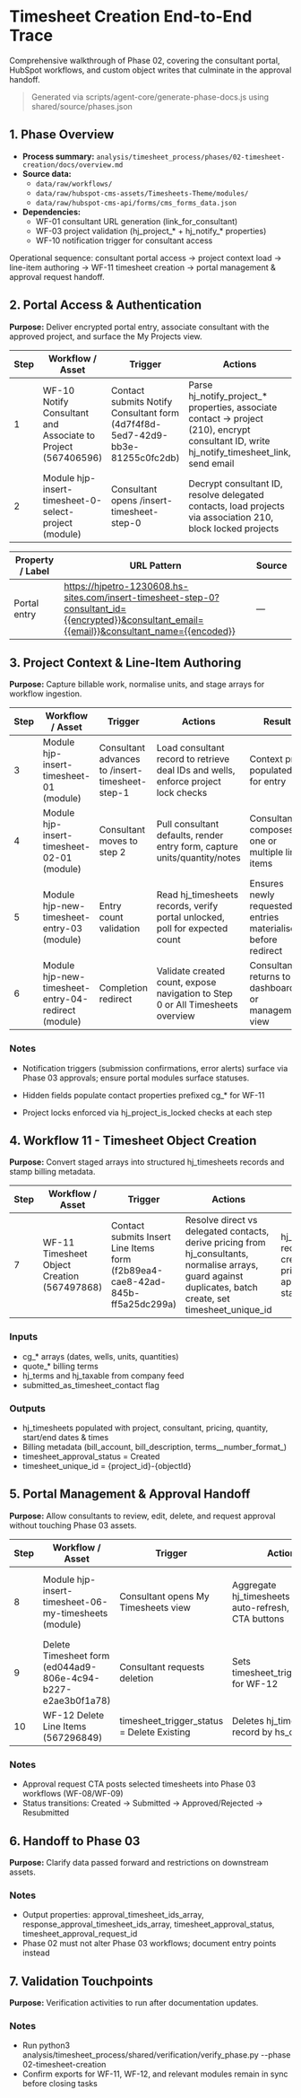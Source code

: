 # Timesheet Creation End-to-End Trace

Comprehensive walkthrough of Phase 02, covering the consultant portal, HubSpot workflows, and custom object writes that culminate in the approval handoff.

> Generated via scripts/agent-core/generate-phase-docs.js using shared/source/phases.json

## 1. Phase Overview

- **Process summary:** `analysis/timesheet_process/phases/02-timesheet-creation/docs/overview.md`
- **Source data:**
  - `data/raw/workflows/`
  - `data/raw/hubspot-cms-assets/Timesheets-Theme/modules/`
  - `data/raw/hubspot-cms-api/forms/cms_forms_data.json`
- **Dependencies:**
  - WF-01 consultant URL generation (link_for_consultant)
  - WF-03 project validation (hj_project_* + hj_notify_* properties)
  - WF-10 notification trigger for consultant access

Operational sequence: consultant portal access -> project context load -> line-item authoring -> WF-11 timesheet creation -> portal management & approval request handoff.

## 2. Portal Access & Authentication

**Purpose:** Deliver encrypted portal entry, associate consultant with the approved project, and surface the My Projects view.

| Step | Workflow / Asset | Trigger | Actions | Result |
| --- | --- | --- | --- | --- |
| 1 | WF-10 Notify Consultant and Associate to Project (567406596) | Contact submits Notify Consultant form (4d7f4f8d-5ed7-42d9-bb3e-81255c0fc2db) | Parse hj_notify_project_* properties, associate contact -> project (210), encrypt consultant ID, write hj_notify_timesheet_link, send email | Consultant receives /insert-timesheet-step-0 URL with encrypted parameters |
| 2 | Module hjp-insert-timesheet-0-select-project (module) | Consultant opens /insert-timesheet-step-0 | Decrypt consultant ID, resolve delegated contacts, load projects via association 210, block locked projects | Consultant sees authorised project list |

| Property / Label | URL Pattern | Source |
| --- | --- | --- |
| Portal entry | https://hjpetro-1230608.hs-sites.com/insert-timesheet-step-0?consultant_id={{encrypted}}&consultant_email={{email}}&consultant_name={{encoded}} | — |

## 3. Project Context & Line-Item Authoring

**Purpose:** Capture billable work, normalise units, and stage arrays for workflow ingestion.

| Step | Workflow / Asset | Trigger | Actions | Result |
| --- | --- | --- | --- | --- |
| 3 | Module hjp-insert-timesheet-01 (module) | Consultant advances to /insert-timesheet-step-1 | Load consultant record to retrieve deal IDs and wells, enforce project lock checks | Context pre-populated for entry |
| 4 | Module hjp-insert-timesheet-02-01 (module) | Consultant moves to step 2 | Pull consultant defaults, render entry form, capture units/quantity/notes | Consultant composes one or multiple line items |
| 5 | Module hjp-new-timesheet-entry-03 (module) | Entry count validation | Read hj_timesheets records, verify portal unlocked, poll for expected count | Ensures newly requested entries materialise before redirect |
| 6 | Module hjp-new-timesheet-entry-04-redirect (module) | Completion redirect | Validate created count, expose navigation to Step 0 or All Timesheets overview | Consultant returns to dashboard or management view |

### Notes
- Notification triggers (submission confirmations, error alerts) surface via Phase 03 approvals; ensure portal modules surface statuses.

- Hidden fields populate contact properties prefixed cg_* for WF-11
- Project locks enforced via hj_project_is_locked checks at each step

## 4. Workflow 11 - Timesheet Object Creation

**Purpose:** Convert staged arrays into structured hj_timesheets records and stamp billing metadata.

| Step | Workflow / Asset | Trigger | Actions | Result |
| --- | --- | --- | --- | --- |
| 7 | WF-11 Timesheet Object Creation (567497868) | Contact submits Insert Line Items form (f2b89ea4-cae8-42ad-845b-ff5a25dc299a) | Resolve direct vs delegated contacts, derive pricing from hj_consultants, normalise arrays, guard against duplicates, batch create, set timesheet_unique_id | hj_timesheets records created with pricing and approval status |

### Inputs

- cg_* arrays (dates, wells, units, quantities)
- quote_* billing terms
- hj_terms and hj_taxable from company feed
- submitted_as_timesheet_contact flag

### Outputs

- hj_timesheets populated with project, consultant, pricing, quantity, start/end dates & times
- Billing metadata (bill_account, bill_description, terms__number_format_)
- timesheet_approval_status = Created
- timesheet_unique_id = {project_id}-{objectId}

## 5. Portal Management & Approval Handoff

**Purpose:** Allow consultants to review, edit, delete, and request approval without touching Phase 03 assets.

| Step | Workflow / Asset | Trigger | Actions | Result |
| --- | --- | --- | --- | --- |
| 8 | Module hjp-insert-timesheet-06-my-timesheets (module) | Consultant opens My Timesheets view | Aggregate hj_timesheets by status, auto-refresh, surface CTA buttons | Consultant manages entries and triggers approval requests |
| 9 | Delete Timesheet form (ed044ad9-806e-4c94-b227-e2ae3b0f1a78) | Consultant requests deletion | Sets timesheet_trigger_status for WF-12 | WF-12 removes the targeted hj_timesheets record |
| 10 | WF-12 Delete Line Items (567296849) | timesheet_trigger_status = Delete Existing | Deletes hj_timesheets record by hs_object_id | Timesheet entry removed |

### Notes

- Approval request CTA posts selected timesheets into Phase 03 workflows (WF-08/WF-09)
- Status transitions: Created -> Submitted -> Approved/Rejected -> Resubmitted

## 6. Handoff to Phase 03

**Purpose:** Clarify data passed forward and restrictions on downstream assets.

### Notes

- Output properties: approval_timesheet_ids_array, response_approval_timesheet_ids_array, timesheet_approval_status, timesheet_approval_request_id
- Phase 02 must not alter Phase 03 workflows; document entry points instead

## 7. Validation Touchpoints

**Purpose:** Verification activities to run after documentation updates.

### Notes

- Run python3 analysis/timesheet_process/shared/verification/verify_phase.py --phase 02-timesheet-creation
- Confirm exports for WF-11, WF-12, and relevant modules remain in sync before closing tasks

